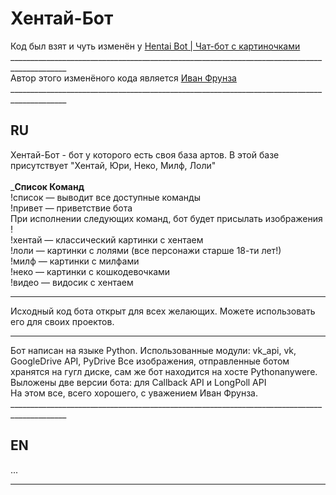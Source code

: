 # Хентай-Бот 

Код был взят и чуть изменён у [Hentai Bot | Чат-бот с картиночками](https://vk.com/hen_bot)<br>
____________________________________________________________________________________________ <br>
Автор этого изменёного кода является [Иван Фрунза](https://vk.com/love_angelll)<br>
____________________________________________________________________________________________ <br> 
## RU 
Хентай-Бот - бот у которого есть своя база артов. 
В этой базе присутствует "Хентай, Юри, Неко, Милф, Лоли"<br>
<br>_____Список Команд____<br>
!список — выводит все доступные команды<br>
!привет — приветствие бота<br>
При исполнении следующих команд, бот будет присылать изображения !<br>
!хентай — классический картинки с хентаем<br>
!лоли — картинки с лолями (все персонажи старше 18-ти лет!)<br>
!милф — картинки с милфами<br>
!неко — картинки с кошкодевочками<br>
!видео — видосик с хентаем<br>
____________________________________________________________________________________________ 
Исходный код бота открыт для всех желающих. Можете использовать его для своих проектов.
____________________________________________________________________________________________ 
Бот написан на языке Python. Использованные модули: vk_api, vk, GoogleDrive API, PyDrive
Все изображения, отправленные ботом хранятся на гугл диске, сам же бот находится на хосте Pythonanywere. 
Выложены две версии бота: для Callback API и LongPoll API<br>
На этом все, всего хорошего, с уважением Иван Фрунза.
____________________________________________________________________________________________ <br>
## EN 
...
____________________________________________________________________________________________
